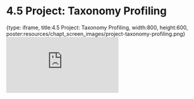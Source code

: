 # 4.5 Project: Taxonomy Profiling
 
{type: iframe, title:4.5 Project: Taxonomy Profiling, width:800, height:600, poster:resources/chapt_screen_images/project-taxonomy-profiling.png}
![](https://vgaysin1.github.io/CURE-MicrobialMysteries-test/project-taxonomy-profiling.html)
 

 
